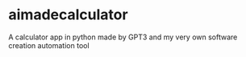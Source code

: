 # aimadecalculator
A calculator app in python made by GPT3 and my very own software creation automation tool
